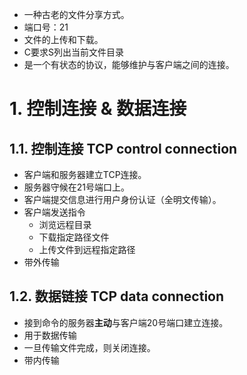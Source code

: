- 一种古老的文件分享方式。
- 端口号：21
- 文件的上传和下载。
- C要求S列出当前文件目录
- 是一个有状态的协议，能够维护与客户端之间的连接。
# 1. 控制连接 & 数据连接
## 1.1. 控制连接 TCP control connection
- 客户端和服务器建立TCP连接。
- 服务器守候在21号端口上。
- 客户端提交信息进行用户身份认证（全明文传输）。
- 客户端发送指令
	- 浏览远程目录
	- 下载指定路径文件
	- 上传文件到远程指定路径
- 带外传输
## 1.2. 数据链接 TCP data connection
- 接到命令的服务器**主动**与客户端20号端口建立连接。
- 用于数据传输
- 一旦传输文件完成，则关闭连接。
- 带内传输